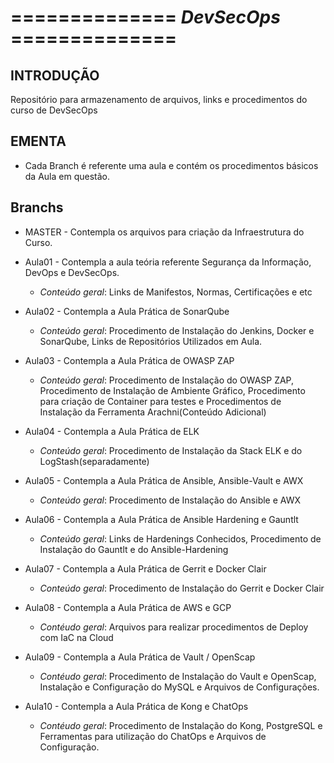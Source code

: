 ============== *DevSecOps* ==============
=========================================

## INTRODUÇÃO
Repositório para armazenamento de arquivos, links e procedimentos do curso de DevSecOps

## EMENTA
- Cada Branch é referente uma aula e contém os procedimentos básicos da Aula em questão.

## Branchs
* MASTER - Contempla os arquivos para criação da Infraestrutura do Curso.

* Aula01 - Contempla a aula teória referente Segurança da Informação, DevOps e DevSecOps.
  - *Conteúdo geral*: Links de Manifestos, Normas, Certificações e etc

* Aula02 - Contempla a Aula Prática de SonarQube
  - *Conteúdo geral*: Procedimento de Instalação do Jenkins, Docker e SonarQube, Links de Repositórios Utilizados em Aula.

* Aula03 - Contempla a Aula Prática de OWASP ZAP
  - *Conteúdo geral*: Procedimento de Instalação do OWASP ZAP, Procedimento de Instalação de Ambiente Gráfico, Procedimento para criação de Container para testes e Procedimentos de Instalação da Ferramenta Arachni(Conteúdo Adicional)

* Aula04 - Contempla a Aula Prática de ELK
  - *Conteúdo geral*: Procedimento de Instalação da Stack ELK e do LogStash(separadamente)

* Aula05 - Contempla a Aula Prática de Ansible, Ansible-Vault e AWX
  - *Conteúdo geral*: Procedimento de Instalação do Ansible e AWX

* Aula06 - Contempla a Aula Prática de Ansible Hardening e Gauntlt
  - *Conteúdo geral*: Links de Hardenings Conhecidos, Procedimento de Instalação do Gauntlt e do Ansible-Hardening

* Aula07 - Contempla a Aula Prática de Gerrit e Docker Clair
  - *Conteúdo geral*: Procedimento de Instalação do Gerrit e Docker Clair

* Aula08 - Contempla a Aula Prática de AWS e GCP
  - *Contéudo geral*: Arquivos para realizar procedimentos de Deploy com IaC na Cloud

* Aula09 - Contempla a Aula Prática de Vault / OpenScap
  - *Contéudo geral*: Procedimento de Instalação do Vault e OpenScap, Instalação e Configuração do MySQL e Arquivos de Configurações.

* Aula10 - Contempla a Aula Prática de Kong e ChatOps
  - *Contéudo geral*: Procedimento de Instalação do Kong, PostgreSQL e Ferramentas para utilização do ChatOps e Arquivos de Configuração.

